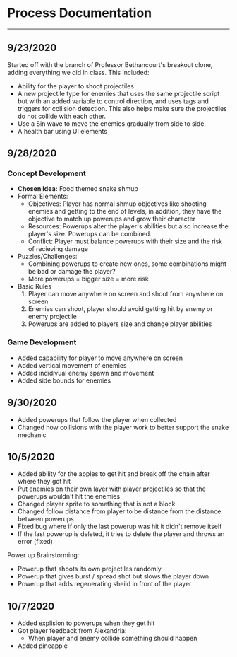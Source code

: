 # Process Documentation
---
## 9/23/2020
Started off with the branch of Professor Bethancourt's breakout clone, adding everything we did in class. This included:
- Ability for the player to shoot projectiles
- A new projectile type for enemies that uses the same projectile script but with an added variable to control direction, and uses tags and triggers for collision detection. This also helps make sure the projectiles do not collide with each other.
- Use a Sin wave to move the enemies gradually from side to side. 
- A health bar using UI elements

## 9/28/2020
### Concept Development
- **Chosen Idea:** Food themed snake shmup
- Formal Elements:
    - Objectives: Player has normal shmup objectives like shooting enemies and getting to the end of levels, in addition, they have the objective to match up powerups and grow their character
    - Resources: Powerups alter the player's abilities but also increase the player's size. Powerups can be combined.
    - Conflict: Player must balance powerups with their size and the risk of recieving damage
- Puzzles/Challenges:
    - Combining powerups to create new ones, some combinations might be bad or damage the player?
    - More powerups = bigger size = more risk
- Basic Rules
    1. Player can move anywhere on screen and shoot from anywhere on screen
    2. Enemies can shoot, player should avoid getting hit by enemy or enemy projectile
    3. Powerups are added to players size and change player abilities

### Game Development
- Added capability for player to move anywhere on screen
- Added vertical movement of enemies
- Added indidivual enemy spawn and movement
- Added side bounds for enemies

## 9/30/2020
- Added powerups that follow the player when collected
- Changed how collisions with the player work to better support the snake mechanic

## 10/5/2020
- Added ability for the apples to get hit and break off the chain after where they got hit
- Put enemies on their own layer with player projectiles so that the powerups wouldn't hit the enemies
- Changed player sprite to something that is not a block
- Changed follow distance from player to be distance from the distance between powerups
- Fixed bug where if only the last powerup was hit it didn't remove itself
- If the last powerup is deleted, it tries to delete the player and throws an error (fixed)

Power up Brainstorming:
- Powerup that shoots its own projectiles randomly
- Powerup that gives burst / spread shot but slows the player down
- Powerup that adds regenerating sheild in front of the player

## 10/7/2020
- Added explision to powerups when they get hit
- Got player feedback from Alexandria:
    - When player and enemy collide something should happen
- Added pineapple
